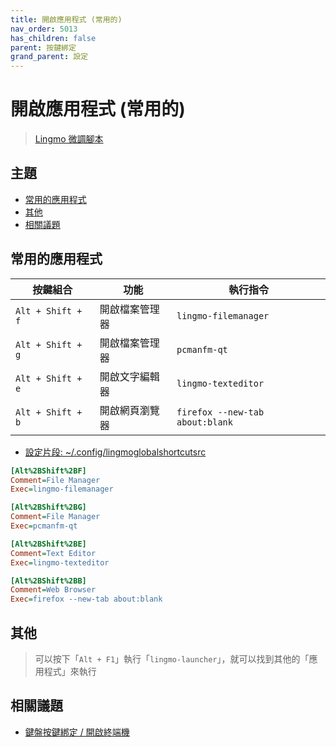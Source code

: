 ```yaml
---
title: 開啟應用程式 (常用的)
nav_order: 5013
has_children: false
parent: 按鍵綁定
grand_parent: 設定
---
```



# 開啟應用程式 (常用的)

> [Lingmo 微調腳本](https://github.com/samwhelp/lingmo-adjustment/tree/main/prototype/main/lingmo-config/locale/en_us/Lingmo-Dark)




## 主題

* [常用的應用程式](#常用的應用程式)
* [其他](#其他)
* [相關議題](#相關議題)



## 常用的應用程式

| 按鍵組合          | 功能           | 執行指令                        |
| ----------------- | -------------- | ------------------------------- |
| `Alt + Shift + f` | 開啟檔案管理器 | `lingmo-filemanager`            |
| `Alt + Shift + g` | 開啟檔案管理器 | `pcmanfm-qt`                    |
| `Alt + Shift + e` | 開啟文字編輯器 | `lingmo-texteditor`             |
| `Alt + Shift + b` | 開啟網頁瀏覽器 | `firefox --new-tab about:blank` |


* [設定片段: ~/.config/lingmoglobalshortcutsrc](https://github.com/samwhelp/lingmo-adjustment/blob/main/prototype/main/lingmo-config/locale/en_us/Lingmo-Dark/asset/overlay/etc/skel/.config/lingmoglobalshortcutsrc#L38-L52)

``` ini
[Alt%2BShift%2BF]
Comment=File Manager
Exec=lingmo-filemanager

[Alt%2BShift%2BG]
Comment=File Manager
Exec=pcmanfm-qt

[Alt%2BShift%2BE]
Comment=Text Editor
Exec=lingmo-texteditor

[Alt%2BShift%2BB]
Comment=Web Browser
Exec=firefox --new-tab about:blank
```




## 其他

> 可以按下「`Alt + F1`」執行「`lingmo-launcher`」，就可以找到其他的「應用程式」來執行




## 相關議題

* [鍵盤按鍵綁定 / 開啟終端機](https://samwhelp.github.io/note-about-lingmo/read/config/keybind/application-launch-terminal.html)
